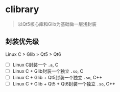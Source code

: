 # clibrary
> 以Qt5核心库和Glib为基础做一层浅封装

## 封装优先级

Linux C > Glib > Qt5 > Qt6

-[ ] Linux C封装一个 `.a`, C
-[ ] Linux C + Glib封装一个独立 `.so`, C
-[ ] Linux C + Glib + Qt5封装一个独立 `.so`, C++
-[ ] Linux C + Glib + Qt5 + Qt6封装一个独立 `.so`, C++
